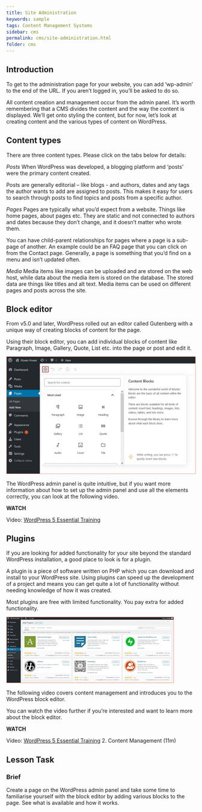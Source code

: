 ```yaml
---
title: Site Administration
keywords: sample
tags: Content Management Systems
sidebar: cms
permalink: cms/site-administration.html
folder: cms
---
```

## Introduction

To get to the administration page for your website, you can add ‘wp-admin’ to the end of the URL. If you aren’t logged in, you’ll be asked to do so.

All content creation and management occur from the admin panel. It’s worth remembering that a CMS divides the content and the way the content is displayed. We’ll get onto styling the content, but for now, let’s look at creating content and the various types of content on WordPress.

## Content types

There are three content types. Please click on the tabs below for details:

_Posts_
When WordPress was developed, a blogging platform and ‘posts’ were the primary content created. 

Posts are generally editorial – like blogs - and authors, dates and any tags the author wants to add are assigned to posts. This makes it easy for users to search through posts to find topics and posts from a specific author.

_Pages_
Pages are typically what you’d expect from a website. Things like home pages, about pages etc. They are static and not connected to authors and dates because they don’t change, and it doesn’t matter who wrote them.

You can have child-parent relationships for pages where a page is a sub-page of another. An example could be an FAQ page that you can click on from the Contact page. Generally, a page is something that you’d find on a menu and isn’t updated often.

_Media_
Media items like images can be uploaded and are stored on the web host, while data about the media item is stored on the database. The stored data are things like titles and alt text. Media items can be used on different pages and posts across the site.

## Block editor

From v5.0 and later, WordPress rolled out an editor called Gutenberg with a unique way of creating blocks of content for the page.

Using their block editor, you can add individual blocks of content like Paragraph, Image, Gallery, Quote, List etc. into the page or post and edit it.

![Block editor](../../images/cms/1-3-blockeditor.jpg)

The WordPress admin panel is quite intuitive, but if you want more information about how to set up the admin panel and use all the elements correctly, you can look at the following video.

**WATCH**

Video: [WordPress 5 Essential Training](https://www.linkedin.com/learning/wordpress-5-essential-training/wordpress-an-introduction?u=43268076)

## Plugins

If you are looking for added functionality for your site beyond the standard WordPress installation, a good place to look is for a plugin.

A plugin is a piece of software written on PHP which you can download and install to your WordPress site. Using plugins can speed up the development of a project and means you can get quite a lot of functionality without needing knowledge of how it was created.

Most plugins are free with limited functionality. You pay extra for added functionality.

![Plugins](../../images/cms/1-3-plugins.jpg)

The following video covers content management and introduces you to the WordPress block editor.

You can watch the video further if you’re interested and want to learn more about the block editor.

**WATCH**

Video: [WordPress 5 Essential Training](https://www.linkedin.com/learning/wordpress-5-essential-training/the-three-main-content-types-of-wordpress?u=43268076)
2. Content Management (11m)

## Lesson Task

### Brief

Create a page on the WordPress admin panel and take some time to familiarise yourself with the block editor by adding various blocks to the page. See what is available and how it works.